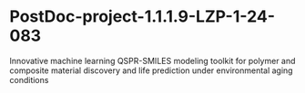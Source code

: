 # PostDoc-project-1.1.1.9-LZP-1-24-083
Innovative machine learning QSPR-SMILES modeling toolkit for polymer and composite material discovery and life prediction under environmental aging conditions
